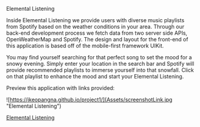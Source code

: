 Elemental Listening

Inside Elemental Listening we provide users with diverse music playlists from Spotify based on the weather conditions in your area. Through our back-end development process we fetch data from two server side APIs, OpenWeatherMap and Spotify. The design and layout for the front-end of this application is based off of the mobile-first framework UIKit.

You may find yourself searching for that perfect song to set the mood for a snowy evening. Simply enter your location in the search bar and Spotify will provide recommended playlists to immerse yourself into that snowfall. Click on that playlist to enhance the mood and start your Elemental Listening.

Preview this application with links provided:

![https://jkeopangna.github.io/project1/](Assets/screenshotLink.jpg "Elemental Listening")

[Elemental Listening](https://jkeopangna.github.io/project1/)
